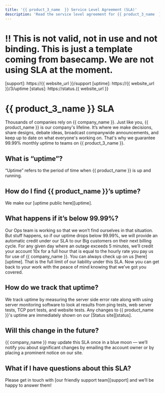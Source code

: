 ```yaml
---
title: '{{ product_3_name  }} Service Level Agreement (SLA)'
description: 'Read the service level agreement for {{ product_3_name  }} accounts.'
---
```



# !! This is not valid, not in use and not binding. This is just a template coming from basecamp. We are not using SLA at the moment.

[support]: https://{{ website_url }}/support
[uptime]: https://{{ website_url }}/3/uptime
[status]: https://status.{{ website_url }}

# {{ product_3_name  }} SLA
Thousands of companies rely on {{ company_name }}. Just like you, {{ product_name }} is our company's lifeline. It’s where we make decisions, share designs, debate ideas, broadcast companywide announcements, and keep up to date on what everyone's working on. That's why we guarantee 99.99% monthly uptime to teams on {{ product_3_name  }}.

## What is “uptime”?
“Uptime” refers to the period of time when {{ product_name }} is up and running.

## How do I find {{ product_name }}’s uptime?
We make our [uptime public here][uptime].

## What happens if it’s below 99.99%?
Our Ops team is working so that we won’t find ourselves in that situation. But stuff happens, so if our uptime drops below 99.99%, we will provide an automatic credit under our SLA to our Big customers on their next billing cycle. For any given day where an outage exceeds 5 minutes, we’ll credit your account 10x for a full hour that is equal to the hourly rate you pay us for use of {{ company_name }}.  You can always check up on us [here][uptime]. That is the full limit of our liability under this SLA. Now you can get back to your work with the peace of mind knowing that we’ve got you covered.

## How do we track that uptime?
We track uptime by measuring the server side error rate along with using server monitoring software to look at results from ping tests, web server tests, TCP port tests, and website tests. Any changes to {{ product_name }}'s uptime are immediately shown on our [Status site][status].

## Will this change in the future?
{{ company_name }} may update this SLA once in a blue moon — we’ll notify you about significant changes by emailing the account owner or by placing a prominent notice on our site.

## What if I have questions about this SLA?
Please get in touch with [our friendly support team][support] and we’ll be happy to answer them!
